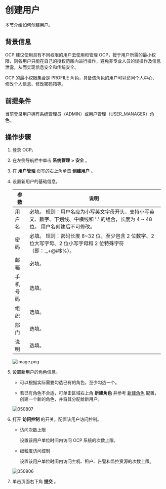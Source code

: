 创建用户
=========================

本节介绍如何创建用户。

背景信息
-------------------------

OCP 建议使用具有不同权限的用户去使用和管理 OCP，授于用户所需的最小权限，则各用户只能在自己的授权范围内进行操作，避免非专业人员的误操作及信息泄露，从而实现信息安全和传统安全。

OCP 的最小权限集合是 PROFILE 角色，具备该角色的用户可以访问个人中心、修改个人信息、修改密码箱等。

**前提条件**
-----------------------------

当前登录用户拥有系统管理员（ADMIN）或用户管理（USER_MANAGER）角色。

**操作步骤**
-----------------------------

1. 登录 OCP。



2. 在左侧导航栏中单击 **系统管理** **\>** **安全** 。



3. 在 **用户管理** 页签的右上角单击 **创建用户** 。



4. 设置新用户的基础信息。



   |  参数  |                                                     说明                                                     |
   |------|------------------------------------------------------------------------------------------------------------|
   | 用户名  | 必填。 规则：用户名应为小写英文字母开头，支持小写英文、数字、下划线、中横线和 '.' 的组合，长度为 4 \~ 48 位。 用户名创建后不可修改。 |
   | 密码   | 必填。 规则：密码长度 8\~32 位，至少包含 2 位数字、2 位大写字母、2 位小写字母和 2 位特殊字符（即：._+@#$%）。                        |
   | 邮箱   | 必填。                                                                                                        |
   | 手机号码 | 选填。                                                                                                        |
   | 组织   | 选填。                                                                                                        |
   | 部门   | 选填。                                                                                                        |
   | 说明   | 选填。                                                                                                        |



   ![image.png](https://help-static-aliyun-doc.aliyuncs.com/assets/img/zh-CN/3182988061/p200110.png "image.png")





<!-- -->

5. 设置新用户的角色信息。

   * 可以根据实际需要勾选已有的角色，至少勾选一个。



   * 若已有角色不合适，可单击区域右上角 **新建角色** 并参考 [新建角色](../10.using-system-management/2.create-role.md) 配置，创建一个新的角色，并将其分配给新用户。






   ![050807](https://help-static-aliyun-doc.aliyuncs.com/assets/img/zh-CN/9121360261/p271756.png)





<!-- -->

6. 打开 **访问控制** 的开关，配置该用户访问控制。

   * 访问次数上限

     设置该用户单位时间内访问 OCP 系统的次数上限。


   * 细粒度访问控制

     设置该用户单位时间内访问主机、租户、告警和监控资源的次数上限。





   ![050806](https://help-static-aliyun-doc.aliyuncs.com/assets/img/zh-CN/9121360261/p271755.png)


7. 单击页面右下角 **提交** 。




